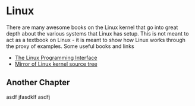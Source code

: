 # Linux

There are many awesome books on the Linux kernel that go into great depth about the various systems that Linux has setup. This is not meant to act as a textbook on Linux - it is meant to show how Linux works through the proxy of examples.
Some useful books and links

- [The Linux Programming Interface](https://man7.org/tlpi/)
- [Mirror of Linux kernel source tree](https://github.com/torvalds/linux)

## Another Chapter
asdf jfasdklf asdfj 